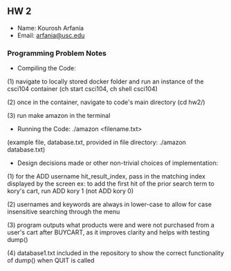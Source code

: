 ## HW 2

 - Name: Kourosh Arfania
 - Email: arfania@usc.edu

### Programming Problem Notes

 - Compiling the Code:

(1) navigate to locally stored docker folder and run an instance of the csci104 container (ch start csci104,
 ch shell csci104)

(2) once in the container, navigate to code's main directory (cd hw2/)

(3) run make amazon in the terminal 

 - Running the Code:
 ./amazon <filename.txt>
 
 (example file, database.txt, provided in file directory: ./amazon database.txt)

 - Design decisions made or other non-trivial choices of implementation:
 
 (1) for the ADD username hit_result_index, pass in the matching index displayed by the screen
 ex: to add the first hit of the prior search term to kory's cart, run ADD kory 1 (not ADD kory 0)

(2) usernames and keywords are always in lower-case to allow for case insensitive searching through
 the menu
 
(3) program outputs what products were and were not purchased from a user's cart after BUYCART, as it improves clarity and helps with testing dump()

(4) database1.txt included in the repository to show the correct functionality of dump() when QUIT is called
